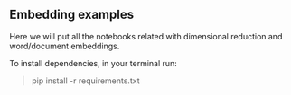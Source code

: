 ## Embedding examples

Here we will put all the notebooks related with dimensional reduction and word/document embeddings.

To install dependencies, in your terminal run:

> pip install -r requirements.txt